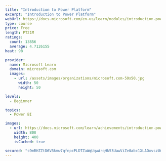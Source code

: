 ```yaml
---
title: "Introduction to Power Platform"
excerpt: "Introduction to Power Platform"
webUrl: https://docs.microsoft.com/en-us/learn/modules/introduction-power-platform/
type: course
price: Free
length: PT21M
ratings:
  count: 13856
  average: 4.7126155
heat: 98

provider:
  name: Microsoft Learn
  domain: microsoft.com
  images:
    - url: /assets/images/organizations/microsoft.com-50x50.jpg
      width: 50
      height: 50

levels:
  - Beginner

topics:
  - Power BI

images:
  - url: https://docs.microsoft.com/learn/achievements/introduction-power-platform-social.png
    width: 800
    height: 400
    isCached: true

secured: "s9mBHZZtD6VBkmw7qfnpcPLDTZaWqUqwArqHk53UawViZe0abc1XLAOxvszUCeFWvBL9rPCz4FDQYt93UU+a/T56gyoLDMGeTYwoRTsZW+VL8/vtU4j+Wxjhs2T23wJi9TWpRwrUvQOTCXaO+OiygK9Zcq7q3H4vVsVXPx44UGz8b2Xzqid8GcxLVNMAG54+focR8lpYrLcSKojIjEG44/+tHaTTc7yDIVNTpEIdJQyL6obaTJhdnVIb9bFVQJmx4AcdZATtr6Y3IvWf4zjsT4DCcKaYn5D5s6WMUZT2iQeKaHbyhvb4M08pkvxAYr/E3UeyaO2IO4B1auz5tmaJvWpL611BMlyjKk3nb1pxUwLL6K0Qwb3MFtno+hEtx0khnbBzz1cgZLnk+CaRzMcc9LZo/0ampaPaTF7mMiXkV3OXNKDpsxy4k6EyE5mGExL0;4HRQFn6mSbQwm6TfkPXk5A=="
---
```


